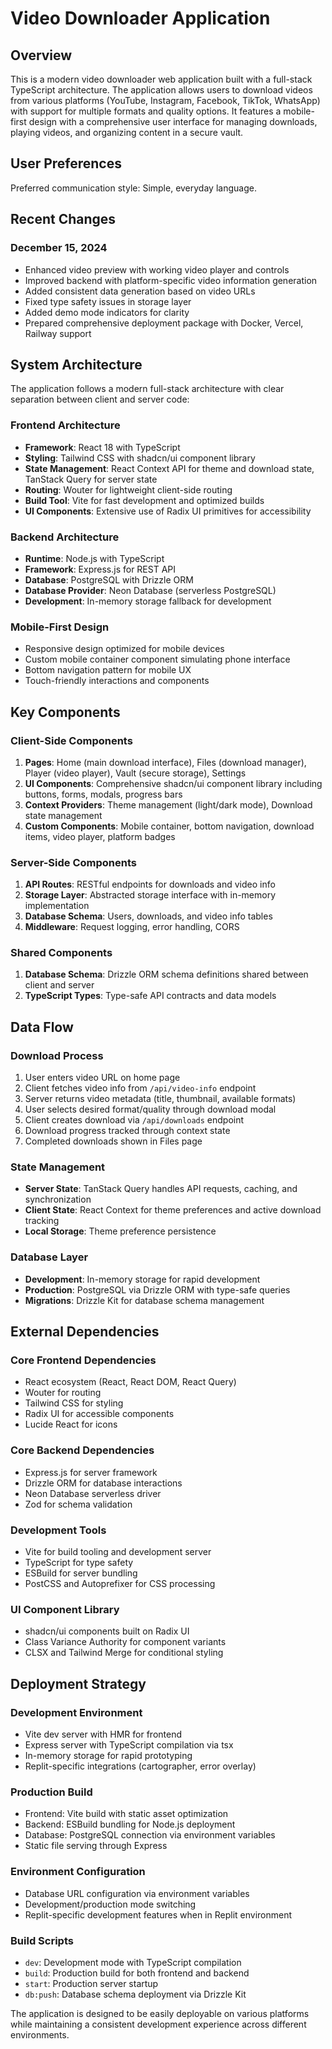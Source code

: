 # Video Downloader Application

## Overview

This is a modern video downloader web application built with a full-stack TypeScript architecture. The application allows users to download videos from various platforms (YouTube, Instagram, Facebook, TikTok, WhatsApp) with support for multiple formats and quality options. It features a mobile-first design with a comprehensive user interface for managing downloads, playing videos, and organizing content in a secure vault.

## User Preferences

Preferred communication style: Simple, everyday language.

## Recent Changes

### December 15, 2024
- Enhanced video preview with working video player and controls
- Improved backend with platform-specific video information generation
- Added consistent data generation based on video URLs
- Fixed type safety issues in storage layer
- Added demo mode indicators for clarity
- Prepared comprehensive deployment package with Docker, Vercel, Railway support

## System Architecture

The application follows a modern full-stack architecture with clear separation between client and server code:

### Frontend Architecture
- **Framework**: React 18 with TypeScript
- **Styling**: Tailwind CSS with shadcn/ui component library
- **State Management**: React Context API for theme and download state, TanStack Query for server state
- **Routing**: Wouter for lightweight client-side routing
- **Build Tool**: Vite for fast development and optimized builds
- **UI Components**: Extensive use of Radix UI primitives for accessibility

### Backend Architecture
- **Runtime**: Node.js with TypeScript
- **Framework**: Express.js for REST API
- **Database**: PostgreSQL with Drizzle ORM
- **Database Provider**: Neon Database (serverless PostgreSQL)
- **Development**: In-memory storage fallback for development

### Mobile-First Design
- Responsive design optimized for mobile devices
- Custom mobile container component simulating phone interface
- Bottom navigation pattern for mobile UX
- Touch-friendly interactions and components

## Key Components

### Client-Side Components
1. **Pages**: Home (main download interface), Files (download manager), Player (video player), Vault (secure storage), Settings
2. **UI Components**: Comprehensive shadcn/ui component library including buttons, forms, modals, progress bars
3. **Context Providers**: Theme management (light/dark mode), Download state management
4. **Custom Components**: Mobile container, bottom navigation, download items, video player, platform badges

### Server-Side Components
1. **API Routes**: RESTful endpoints for downloads and video info
2. **Storage Layer**: Abstracted storage interface with in-memory implementation
3. **Database Schema**: Users, downloads, and video info tables
4. **Middleware**: Request logging, error handling, CORS

### Shared Components
1. **Database Schema**: Drizzle ORM schema definitions shared between client and server
2. **TypeScript Types**: Type-safe API contracts and data models

## Data Flow

### Download Process
1. User enters video URL on home page
2. Client fetches video info from `/api/video-info` endpoint
3. Server returns video metadata (title, thumbnail, available formats)
4. User selects desired format/quality through download modal
5. Client creates download via `/api/downloads` endpoint
6. Download progress tracked through context state
7. Completed downloads shown in Files page

### State Management
- **Server State**: TanStack Query handles API requests, caching, and synchronization
- **Client State**: React Context for theme preferences and active download tracking
- **Local Storage**: Theme preference persistence

### Database Layer
- **Development**: In-memory storage for rapid development
- **Production**: PostgreSQL via Drizzle ORM with type-safe queries
- **Migrations**: Drizzle Kit for database schema management

## External Dependencies

### Core Frontend Dependencies
- React ecosystem (React, React DOM, React Query)
- Wouter for routing
- Tailwind CSS for styling
- Radix UI for accessible components
- Lucide React for icons

### Core Backend Dependencies
- Express.js for server framework
- Drizzle ORM for database interactions
- Neon Database serverless driver
- Zod for schema validation

### Development Tools
- Vite for build tooling and development server
- TypeScript for type safety
- ESBuild for server bundling
- PostCSS and Autoprefixer for CSS processing

### UI Component Library
- shadcn/ui components built on Radix UI
- Class Variance Authority for component variants
- CLSX and Tailwind Merge for conditional styling

## Deployment Strategy

### Development Environment
- Vite dev server with HMR for frontend
- Express server with TypeScript compilation via tsx
- In-memory storage for rapid prototyping
- Replit-specific integrations (cartographer, error overlay)

### Production Build
- Frontend: Vite build with static asset optimization
- Backend: ESBuild bundling for Node.js deployment
- Database: PostgreSQL connection via environment variables
- Static file serving through Express

### Environment Configuration
- Database URL configuration via environment variables
- Development/production mode switching
- Replit-specific development features when in Replit environment

### Build Scripts
- `dev`: Development mode with TypeScript compilation
- `build`: Production build for both frontend and backend
- `start`: Production server startup
- `db:push`: Database schema deployment via Drizzle Kit

The application is designed to be easily deployable on various platforms while maintaining a consistent development experience across different environments.